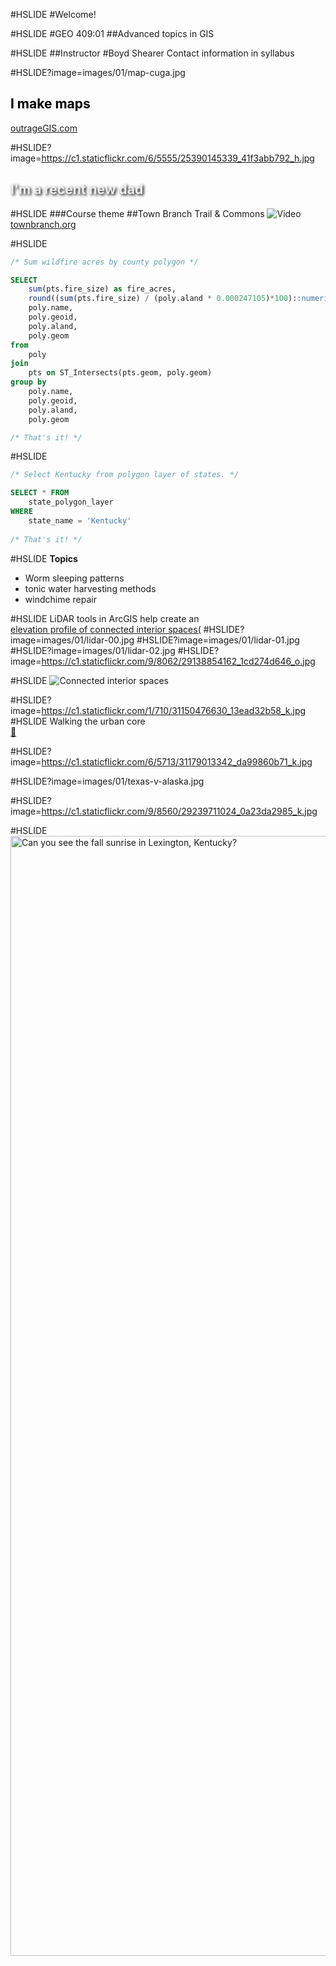 #HSLIDE
#Welcome!

#HSLIDE
#GEO 409:01
##Advanced topics in GIS

#HSLIDE
##Instructor
#Boyd Shearer
Contact information in syllabus


#HSLIDE?image=images/01/map-cuga.jpg
<h2 style="color:#000;text-shadow: 2px 2px 4px #eee;">I make maps</h2>
<a href="https://outrageGIS.com" target="_blank">outrageGIS.com</a>

#HSLIDE?image=https://c1.staticflickr.com/6/5555/25390145339_41f3abb792_h.jpg
<h2 style="color:#eee;text-shadow: 2px 2px 4px #000;">I'm a recent new dad</h2>


#HSLIDE
###Course theme
##Town Branch Trail & Commons
![Video](https://www.youtube.com/embed/OR4JaAmA9rk)
<a href="http://www.townbranch.org/" target="_blank">townbranch.org</a>







#HSLIDE

```sql
/* Sum wildfire acres by county polygon */

SELECT 
    sum(pts.fire_size) as fire_acres,
    round((sum(pts.fire_size) / (poly.aland * 0.000247105)*100)::numeric,2) as percent_burned, 
    poly.name, 
    poly.geoid, 
    poly.aland, 
    poly.geom 
from 
    poly 
join 
    pts on ST_Intersects(pts.geom, poly.geom) 
group by 
    poly.name,
    poly.geoid,
    poly.aland,
    poly.geom

/* That's it! */
```

#HSLIDE

```sql
/* Select Kentucky from polygon layer of states. */

SELECT * FROM
    state_polygon_layer
WHERE
    state_name = 'Kentucky'
    
/* That's it! */

```

#HSLIDE
**Topics**
* Worm sleeping patterns
* tonic water harvesting methods
* windchime repair


#HSLIDE
LiDAR tools in ArcGIS help create an   
<a href="https://www.outragegis.com/trails/2016/08/27/elevation-profile-of-connected-interior-spaces" target="_blank">elevation profile of connected interior spaces(</a>
#HSLIDE?image=images/01/lidar-00.jpg
#HSLIDE?image=images/01/lidar-01.jpg
#HSLIDE?image=images/01/lidar-02.jpg
#HSLIDE?image=https://c1.staticflickr.com/9/8062/29138854162_1cd274d646_o.jpg

#HSLIDE
![Connected interior spaces](https://c1.staticflickr.com/9/8062/29138854162_1cd274d646_o.jpg)



#HSLIDE?image=https://c1.staticflickr.com/1/710/31150476630_13ead32b58_k.jpg   
#HSLIDE
Walking the urban core   
[:beer:](https://www.flickr.com/photos/28640579@N02/31150476630/in/dateposted-public/)


#HSLIDE?image=https://c1.staticflickr.com/6/5713/31179013342_da99860b71_k.jpg

#HSLIDE?image=images/01/texas-v-alaska.jpg

#HSLIDE?image=https://c1.staticflickr.com/9/8560/29239711024_0a23da2985_k.jpg

#HSLIDE
<a data-flickr-embed="true"  href="https://www.flickr.com/photos/28640579@N02/29239711024/in/album-72157668647475382/" title="Can you see the fall sunrise in Lexington, Kentucky?"><img src="https://c1.staticflickr.com/9/8560/29239711024_0a23da2985_k.jpg" width="2048" height="1792" alt="Can you see the fall sunrise in Lexington, Kentucky?"></a>